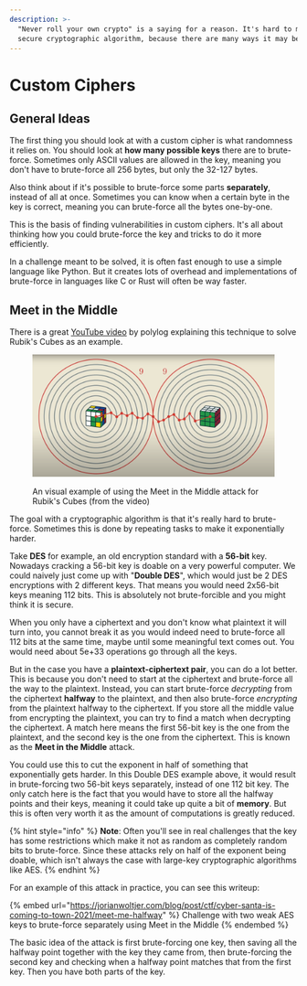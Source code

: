 ```yaml
---
description: >-
  "Never roll your own crypto" is a saying for a reason. It's hard to make a
  secure cryptographic algorithm, because there are many ways it may be broken
---
```


# Custom Ciphers

## General Ideas

The first thing you should look at with a custom cipher is what randomness it relies on. You should look at **how many possible keys** there are to brute-force. Sometimes only ASCII values are allowed in the key, meaning you don't have to brute-force all 256 bytes, but only the 32-127 bytes.&#x20;

Also think about if it's possible to brute-force some parts **separately**, instead of all at once. Sometimes you can know when a certain byte in the key is correct, meaning you can brute-force all the bytes one-by-one.&#x20;

This is the basis of finding vulnerabilities in custom ciphers. It's all about thinking how you could brute-force the key and tricks to do it more efficiently.&#x20;

In a challenge meant to be solved, it is often fast enough to use a simple language like Python. But it creates lots of overhead and implementations of brute-force in languages like C or Rust will often be way faster.&#x20;

## Meet in the Middle

There is a great [YouTube video](https://www.youtube.com/watch?v=wL3uWO-KLUE) by polylog explaining this technique to solve Rubik's Cubes as an example.&#x20;

<figure><img src="../.gitbook/assets/image (33).png" alt=""><figcaption><p>An visual example of using the Meet in the Middle attack for Rubik's Cubes (from the video)</p></figcaption></figure>

The goal with a cryptographic algorithm is that it's really hard to brute-force. Sometimes this is done by repeating tasks to make it exponentially harder.&#x20;

Take **DES** for example, an old encryption standard with a **56-bit** key. Nowadays cracking a 56-bit key is doable on a very powerful computer. We could naively just come up with "**Double DES**", which would just be 2 DES encryptions with 2 different keys. That means you would need 2x56-bit keys meaning 112 bits. This is absolutely not brute-forcible and you might think it is secure.&#x20;

When you only have a ciphertext and you don't know what plaintext it will turn into, you cannot break it as you would indeed need to brute-force all 112 bits at the same time, maybe until some meaningful text comes out. You would need about 5e+33 operations go through all the keys.&#x20;

But in the case you have a **plaintext-ciphertext pair**, you can do a lot better. This is because you don't need to start at the ciphertext and brute-force all the way to the plaintext. Instead, you can start brute-force _decrypting_ from the ciphertext **halfway** to the plaintext, and then also brute-force _encrypting_ from the plaintext halfway to the ciphertext. If you store all the middle value from encrypting the plaintext, you can try to find a match when decrypting the ciphertext. A match here means the first 56-bit key is the one from the plaintext, and the second key is the one from the ciphertext. This is known as the **Meet in the Middle** attack.&#x20;

You could use this to cut the exponent in half of something that exponentially gets harder. In this Double DES example above, it would result in brute-forcing two 56-bit keys separately, instead of one 112 bit key. The only catch here is the fact that you would have to store all the halfway points and their keys, meaning it could take up quite a bit of **memory**. But this is often very worth it as the amount of computations is greatly reduced.&#x20;

{% hint style="info" %}
**Note**: Often you'll see in real challenges that the key has some restrictions which make it not as random as completely random bits to brute-force. Since these attacks rely on half of the exponent being doable, which isn't always the case with large-key cryptographic algorithms like AES.&#x20;
{% endhint %}

For an example of this attack in practice, you can see this writeup:

{% embed url="https://jorianwoltjer.com/blog/post/ctf/cyber-santa-is-coming-to-town-2021/meet-me-halfway" %}
Challenge with two weak AES keys to brute-force separately using Meet in the Middle
{% endembed %}

The basic idea of the attack is first brute-forcing one key, then saving all the halfway point together with the key they came from, then brute-forcing the second key and checking when a halfway point matches that from the first key. Then you have both parts of the key.&#x20;
